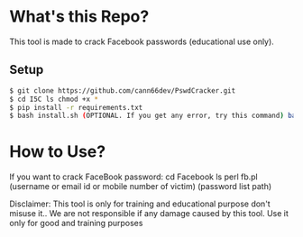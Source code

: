# What's this Repo?
This tool is made to crack Facebook passwords (educational use only).

## Setup

```bash
$ git clone https://github.com/cann66dev/PswdCracker.git 
$ cd I5C ls chmod +x *
$ pip install -r requirements.txt 
$ bash install.sh (OPTIONAL. If you get any error, try this command) bash install-if-you-want.sh
```

# How to Use?

If you want to crack FaceBook password: cd Facebook ls perl fb.pl (username or email id or mobile number of victim) (password list path)

Disclaimer: This tool is only for training and educational purpose don't misuse it.. We are not responsible if any damage caused by this tool. Use it only for good and training purposes
